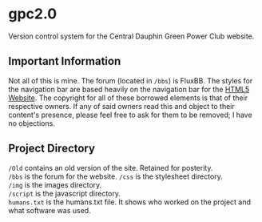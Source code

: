 gpc2.0
======

Version control system for the Central Dauphin Green Power Club website.

## Important Information
Not all of this is mine. The forum (located in `/bbs`) is FluxBB. The styles for the navigation bar are based heavily on the navigation bar for the [HTML5 Website](http://www.w3.org/html/logo). The copyright for all of these borrowed elements is that of their respective owners. If any of said owners read this and object to their content's presence, please feel free to ask for them to be removed; I have no objections.

## Project Directory
`/Old` contains an old version of the site. Retained for posterity.  
`/bbs` is the forum for the website. 
`/css` is the stylesheet directory.  
`/img` is the images directory.  
`/script` is the javascript directory.  
`humans.txt` is the humans.txt file. It shows who worked on the project and what software was used.  